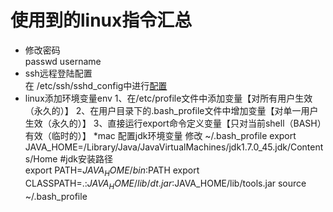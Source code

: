 # 使用到的linux指令汇总
* 修改密码  
passwd username  
* ssh远程登陆配置  
在 /etc/ssh/sshd_config中进行[配置](http://www.jinbuguo.com/openssh/sshd_config.html)
* linux添加环境变量env
1、在/etc/profile文件中添加变量【对所有用户生效（永久的）】
2、在用户目录下的.bash_profile文件中增加变量【对单一用户生效（永久的）】
3、直接运行export命令定义变量【只对当前shell（BASH）有效（临时的）】
*mac 配置jdk环境变量
修改 ~/.bash_profile
export JAVA_HOME=/Library/Java/JavaVirtualMachines/jdk1.7.0_45.jdk/Contents/Home #jdk安装路径   
export PATH=$JAVA_HOME/bin:$PATH 
export CLASSPATH=.:$JAVA_HOME/lib/dt.jar:$JAVA_HOME/lib/tools.jar
source ~/.bash_profile
